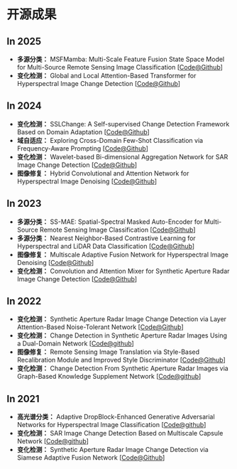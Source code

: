 # 开源成果



## In 2025

- **多源分类：** MSFMamba: Multi-Scale Feature Fusion State Space Model for Multi-Source Remote Sensing Image Classification  [[Code@Github](https://github.com/oucailab/MSFMamba)]
- **变化检测：** Global and Local Attention-Based Transformer for Hyperspectral Image Change Detection [[Code@Github](https://github.com/summitgao/GLAFormer)]




## In 2024

- **变化检测：** SSLChange: A Self-supervised Change Detection Framework Based on Domain Adaptation [[Code@Github](https://github.com/MarsZhaoYT/SSLChange)]
- **域自适应：**  Exploring Cross-Domain Few-Shot Classification via Frequency-Aware Prompting [[Code@Github](https://github.com/tinkez/FAP_CDFSC)]
- **变化检测：** Wavelet-based Bi-dimensional Aggregation Network for SAR Image Change Detection [[Code@Github](https://github.com/summitgao/HCANet)]
- **图像修复：** Hybrid Convolutional and Attention Network for Hyperspectral Image Denoising [[Code@Github](https://github.com/summitgao/HCANet)]



## In 2023

- **多源分类：** SS-MAE: Spatial-Spectral Masked Auto-Encoder for Multi-Source Remote Sensing Image Classification [[Code@Github](https://github.com/summitgao/SS-MAE)]
- **多源分类：** Nearest Neighbor-Based Contrastive Learning for Hyperspectral and LiDAR Data Classification [[Code@Github](https://github.com/summitgao/NNCNet)]
- **图像修复：** Multiscale Adaptive Fusion Network for Hyperspectral Image Denoising [[Code@Github](https://github.com/summitgao/CAMixer)]
- **变化检测：** Convolution and Attention Mixer for Synthetic Aperture Radar Image Change Detection [[Code@Github](https://github.com/summitgao/CAMixer)]



## In 2022

- **变化检测：** Synthetic Aperture Radar Image Change Detection via Layer Attention-Based Noise-Tolerant Network [[Code@Github](https://github.com/summitgao/LANTNet)]
- **变化检测：** Change Detection in Synthetic Aperture Radar Images Using a Dual-Domain Network [[Code@github](https://github.com/summitgao/SAR\_CD\_DDNet)]
- **图像修复：** Remote Sensing Image Translation via Style-Based Recalibration Module and Improved Style Discriminator [[Code@Github](https://github.com/summitgao/RSIT\_SRM\_ISD)]
- **变化检测：** Change Detection From Synthetic Aperture Radar Images via Graph-Based Knowledge Supplement Network [[Code@github](https://github.com/summitgao/SAR\_CD\_GKSNet)]

 

## In 2021

- **高光谱分类：** Adaptive DropBlock-Enhanced Generative Adversarial Networks for Hyperspectral Image Classification [[Code@github](https://github.com/summitgao/HC\_ADGAN)]
- **变化检测：** SAR Image Change Detection Based on Multiscale Capsule Network [[Code@github](https://github.com/summitgao/SAR\_CD\_MS\_CapsNet)]
- **变化检测：** Synthetic Aperture Radar Image Change Detection via Siamese Adaptive Fusion Network [[Code@Github](https://github.com/summitgao/SAR\_CD\_SAFNet)]

 


















